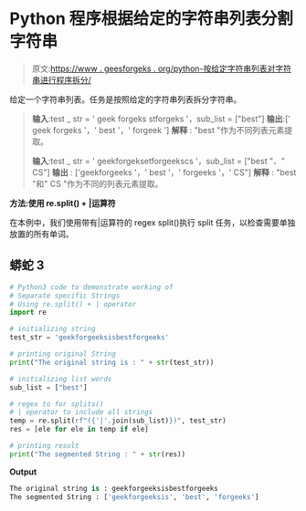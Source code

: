 # Python 程序根据给定的字符串列表分割字符串

> 原文:[https://www . geesforgeks . org/python-按给定字符串列表对字符串进行程序拆分/](https://www.geeksforgeeks.org/python-program-to-split-a-string-by-the-given-list-of-strings/)

给定一个字符串列表。任务是按照给定的字符串列表拆分字符串。

> **输入**:test _ str = ' geek forgeks stforgeks '，sub_list = ["best"]
> **输出**:[' geek forgeks '，' best '，' forgeek ']
> **解释** : "best "作为不同列表元素提取。
> 
> **输入**:test _ str = ' geekforgeksetforgeekscs '，sub_list = ["best "、" CS"]
> **输出** : ['geekforgeeks '，' best '，' forgeeks '，' CS"]
> **解释** : "best "和" CS "作为不同的列表元素提取。

**方法:使用 re.split() + |运算符**

在本例中，我们使用带有|运算符的 regex split()执行 split 任务，以检查需要单独放置的所有单词。

## 蟒蛇 3

```py
# Python3 code to demonstrate working of 
# Separate specific Strings
# Using re.split() + | operator
import re

# initializing string
test_str = 'geekforgeeksisbestforgeeks'

# printing original String
print("The original string is : " + str(test_str))

# initializing list words 
sub_list = ["best"]

# regex to for splits()
# | operator to include all strings 
temp = re.split(rf"({'|'.join(sub_list)})", test_str)
res = [ele for ele in temp if ele] 

# printing result 
print("The segmented String : " + str(res)) 
```

**Output**

```py
The original string is : geekforgeeksisbestforgeeks
The segmented String : ['geekforgeeksis', 'best', 'forgeeks']

```